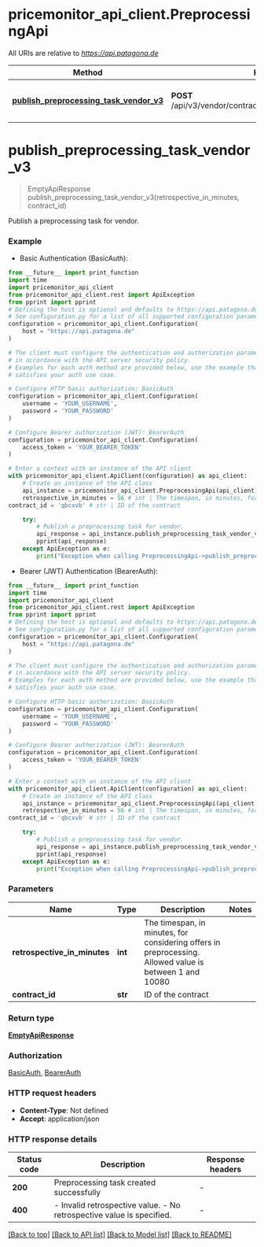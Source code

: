 # pricemonitor_api_client.PreprocessingApi

All URIs are relative to *https://api.patagona.de*

Method | HTTP request | Description
------------- | ------------- | -------------
[**publish_preprocessing_task_vendor_v3**](PreprocessingApi.md#publish_preprocessing_task_vendor_v3) | **POST** /api/v3/vendor/contracts/{contractId}/tasks/preprocessing | Publish a preprocessing task for vendor.


# **publish_preprocessing_task_vendor_v3**
> EmptyApiResponse publish_preprocessing_task_vendor_v3(retrospective_in_minutes, contract_id)

Publish a preprocessing task for vendor.

### Example

* Basic Authentication (BasicAuth):
```python
from __future__ import print_function
import time
import pricemonitor_api_client
from pricemonitor_api_client.rest import ApiException
from pprint import pprint
# Defining the host is optional and defaults to https://api.patagona.de
# See configuration.py for a list of all supported configuration parameters.
configuration = pricemonitor_api_client.Configuration(
    host = "https://api.patagona.de"
)

# The client must configure the authentication and authorization parameters
# in accordance with the API server security policy.
# Examples for each auth method are provided below, use the example that
# satisfies your auth use case.

# Configure HTTP basic authorization: BasicAuth
configuration = pricemonitor_api_client.Configuration(
    username = 'YOUR_USERNAME',
    password = 'YOUR_PASSWORD'
)

# Configure Bearer authorization (JWT): BearerAuth
configuration = pricemonitor_api_client.Configuration(
    access_token = 'YOUR_BEARER_TOKEN'
)

# Enter a context with an instance of the API client
with pricemonitor_api_client.ApiClient(configuration) as api_client:
    # Create an instance of the API class
    api_instance = pricemonitor_api_client.PreprocessingApi(api_client)
    retrospective_in_minutes = 56 # int | The timespan, in minutes, for considering offers in preprocessing. Allowed value is between 1 and 10080
contract_id = 'qbcxvb' # str | ID of the contract

    try:
        # Publish a preprocessing task for vendor.
        api_response = api_instance.publish_preprocessing_task_vendor_v3(retrospective_in_minutes, contract_id)
        pprint(api_response)
    except ApiException as e:
        print("Exception when calling PreprocessingApi->publish_preprocessing_task_vendor_v3: %s\n" % e)
```

* Bearer (JWT) Authentication (BearerAuth):
```python
from __future__ import print_function
import time
import pricemonitor_api_client
from pricemonitor_api_client.rest import ApiException
from pprint import pprint
# Defining the host is optional and defaults to https://api.patagona.de
# See configuration.py for a list of all supported configuration parameters.
configuration = pricemonitor_api_client.Configuration(
    host = "https://api.patagona.de"
)

# The client must configure the authentication and authorization parameters
# in accordance with the API server security policy.
# Examples for each auth method are provided below, use the example that
# satisfies your auth use case.

# Configure HTTP basic authorization: BasicAuth
configuration = pricemonitor_api_client.Configuration(
    username = 'YOUR_USERNAME',
    password = 'YOUR_PASSWORD'
)

# Configure Bearer authorization (JWT): BearerAuth
configuration = pricemonitor_api_client.Configuration(
    access_token = 'YOUR_BEARER_TOKEN'
)

# Enter a context with an instance of the API client
with pricemonitor_api_client.ApiClient(configuration) as api_client:
    # Create an instance of the API class
    api_instance = pricemonitor_api_client.PreprocessingApi(api_client)
    retrospective_in_minutes = 56 # int | The timespan, in minutes, for considering offers in preprocessing. Allowed value is between 1 and 10080
contract_id = 'qbcxvb' # str | ID of the contract

    try:
        # Publish a preprocessing task for vendor.
        api_response = api_instance.publish_preprocessing_task_vendor_v3(retrospective_in_minutes, contract_id)
        pprint(api_response)
    except ApiException as e:
        print("Exception when calling PreprocessingApi->publish_preprocessing_task_vendor_v3: %s\n" % e)
```

### Parameters

Name | Type | Description  | Notes
------------- | ------------- | ------------- | -------------
 **retrospective_in_minutes** | **int**| The timespan, in minutes, for considering offers in preprocessing. Allowed value is between 1 and 10080 | 
 **contract_id** | **str**| ID of the contract | 

### Return type

[**EmptyApiResponse**](EmptyApiResponse.md)

### Authorization

[BasicAuth](../README.md#BasicAuth), [BearerAuth](../README.md#BearerAuth)

### HTTP request headers

 - **Content-Type**: Not defined
 - **Accept**: application/json

### HTTP response details
| Status code | Description | Response headers |
|-------------|-------------|------------------|
**200** | Preprocessing task created successfully |  -  |
**400** | - Invalid retrospective value. - No retrospective value is specified.  |  -  |

[[Back to top]](#) [[Back to API list]](../README.md#documentation-for-api-endpoints) [[Back to Model list]](../README.md#documentation-for-models) [[Back to README]](../README.md)

